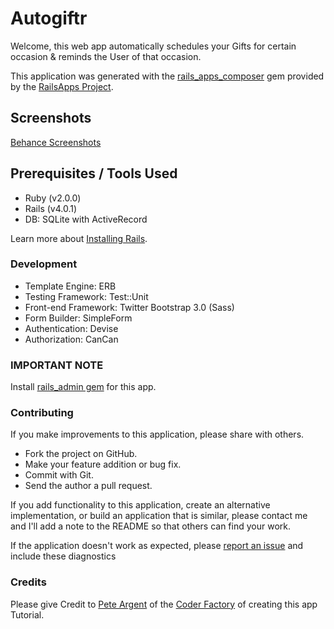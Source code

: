 # Autogiftr

Welcome, this web app automatically schedules your Gifts for certain occasion & reminds the User of that occasion.

This application was generated with the [rails_apps_composer](https://github.com/RailsApps/rails_apps_composer) gem provided by the [RailsApps Project](http://railsapps.github.io/).

## Screenshots
[Behance Screenshots](https://www.behance.net/gallery/35643503/Autogiftr)

## Prerequisites / Tools Used

* Ruby (v2.0.0)
* Rails (v4.0.1)
* DB: SQLite with ActiveRecord

Learn more about [Installing Rails](http://railsapps.github.io/installing-rails.html).

### Development

* Template Engine: ERB
* Testing Framework: Test::Unit
* Front-end Framework: Twitter Bootstrap 3.0 (Sass)
* Form Builder: SimpleForm
* Authentication: Devise
* Authorization: CanCan

### IMPORTANT NOTE

Install [rails_admin gem](https://github.com/sferik/rails_admin) for this app.

### Contributing

If you make improvements to this application, please share with others.

* Fork the project on GitHub.
* Make your feature addition or bug fix.
* Commit with Git.
* Send the author a pull request.

If you add functionality to this application, create an alternative implementation, or build an application that is similar, please contact me and I'll add a note to the README so that others can find your work.

If the application doesn't work as expected, please [report an issue](https://github.com/RailsApps/rails_apps_composer/issues) and include these diagnostics

### Credits

Please give Credit to [Pete Argent](https://github.com/pedrogrande) of the [Coder Factory](https://thecoderfactory.com/) of creating this app Tutorial.
